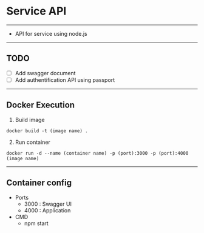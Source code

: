 # Service API
***
- API for service using node.js
***
## TODO 
- [ ] Add swagger document
- [ ] Add authentification API using passport
***
## Docker Execution

1. Build image

```
docker build -t (image name) .
```

2. Run container
```
docker run -d --name (container name) -p (port):3000 -p (port):4000 (image name)
```
***
## Container config

- Ports
    - 3000 : Swagger UI
    - 4000 : Application
- CMD
    - npm start